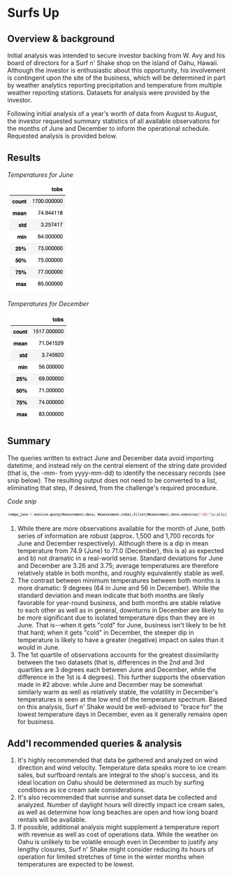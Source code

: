 # Surfs Up

## Overview & background
Initial analysis was intended to secure investor backing from W. Avy and his board of directors for a Surf n' Shake shop on the island of Oahu, Hawaii.  Although the investor is enthusiastic about this opportunity, his involvement is contingent upon the site of the business, which will be determined in part by weather analytics reporting precipitation and temperature from multiple weather reporting stations.  Datasets for analysis were provided by the investor.

Following initial analysis of a year's worth of data from August to August, the investor requested summary statistics of all available observations for the months of June and December to inform the operational schedule.  Requested analysis is provided below.

## Results
_*Temperatures for June*_

![temps_june.png](https://github.com/crkaide/surfs_up/blob/main/temps_june.png?raw=true)

_*Temperatures for December*_

![temps_dec.png](https://github.com/crkaide/surfs_up/blob/main/temps_dec.png?raw=true)

## Summary

The queries written to extract June and December data avoid importing datetime, and instead rely on the central element of the string date provided (that is, the -mm- from yyyy-mm-dd) to identify the necessary records (see snip below).  The resulting output does not need to be converted to a list, eliminating that step, if desired, from the challenge's required procedure.

_*Code snip*_

![code_snip.png](https://github.com/crkaide/surfs_up/blob/main/code_snip.png?raw=true)

1.  While there are more observations available for the month of June, both series of information are robust (approx. 1,500 and 1,700 records for June and December respectively).  Although there is a dip in mean temperature from 74.9 (June) to 71.0 (December), this is a) as expected and b) not dramatic in a real-world sense.  Standard deviations for June and December are 3.26 and 3.75; average temperatures are therefore relatively stable in both months, and roughly equivalently stable as well.
2.  The contrast between minimum temperatures between both months is more dramatic: 9 degrees (64 in June and 56 in December).  While the standard deviation and mean indicate that both months are likely favorable for year-round business, and both months are stable relative to each other as well as in general, downturns in December are likely to be more significant due to isolated temperature dips than they are in June.  That is--when it gets "cold" for June, business isn't likely to be hit that hard; when it gets "cold" in December, the steeper dip in temperature is likely to have a greater (negative) impact on sales than it would in June.
3.  The 1st quartile of observations accounts for the greatest dissimilarity between the two datasets (that is, differences in the 2nd and 3rd quartiles are 3 degrees each between June and December, while the difference in the 1st is 4 degrees).  This further supports the observation made in #2 above: while June and December may be somewhat similarly warm as well as relatively stable, the volatility in December's temperatures is seen at the low end of the temperature spectrum.  Based on this analysis, Surf n' Shake would be well-advised to "brace for" the lowest temperature days in December, even as it generally remains open for business.

## Add'l recommended queries & analysis

1. It's highly recommended that data be gathered and analyzed on wind direction and wind velocity.  Temperature data speaks more to ice cream sales, but surfboard rentals are integral to the shop's success, and its ideal location on Oahu should be determined as much by surfing conditions as ice cream sale considerations.
2. It's also recommended that sunrise and sunset data be collected and analyzed.  Number of daylight hours will directly impact ice cream sales, as well as determine how long beaches are open and how long board rentals will be available.
3. If possible, additional analysis might supplement a temperature report with revenue as well as cost of operations data.  While the weather on Oahu is unlikely to be volatile enough even in December to justify any lengthy closures, Surf n' Shake might consider reducing its hours of operation for limited stretches of time in the winter months when temperatures are expected to be lowest.
